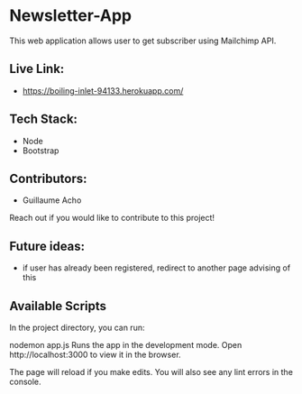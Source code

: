 # Newsletter-App
This web application allows user to get subscriber using Mailchimp API.

## Live Link:
- https://boiling-inlet-94133.herokuapp.com/

## Tech Stack:
- Node
- Bootstrap

## Contributors:
- Guillaume Acho

Reach out if you would like to contribute to this project!

## Future ideas:
- if user has already been registered, redirect to another page advising of this

##

## Available Scripts
In the project directory, you can run:

nodemon app.js
Runs the app in the development mode.
Open http://localhost:3000 to view it in the browser.

The page will reload if you make edits.
You will also see any lint errors in the console.

